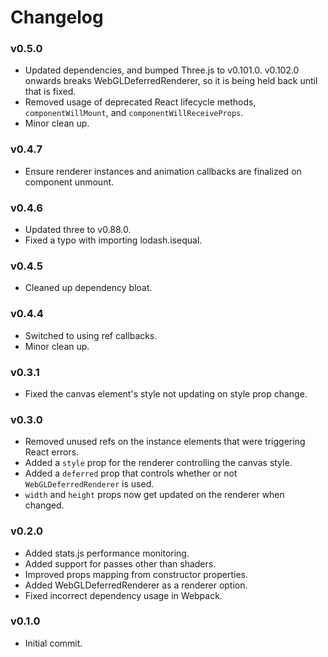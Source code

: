 # Changelog

### v0.5.0

 * Updated dependencies, and bumped Three.js to v0.101.0. v0.102.0 onwards breaks WebGLDeferredRenderer, so it is being held back until that is fixed.
 * Removed usage of deprecated React lifecycle methods, `componentWillMount`, and `componentWillReceiveProps`.
 * Minor clean up.

### v0.4.7

 * Ensure renderer instances and animation callbacks are finalized on component unmount.

### v0.4.6

 * Updated three to v0.88.0.
 * Fixed a typo with importing lodash.isequal.

### v0.4.5

 * Cleaned up dependency bloat.

### v0.4.4

 * Switched to using ref callbacks.
 * Minor clean up.

### v0.3.1

 * Fixed the canvas element's style not updating on style prop change.

### v0.3.0

 * Removed unused refs on the instance elements that were triggering React errors.
 * Added a ```style``` prop for the renderer controlling the canvas style.
 * Added a ```deferred``` prop that controls whether or not ```WebGLDeferredRenderer``` is used.
 * ```width``` and ```height``` props now get updated on the renderer when changed.

### v0.2.0

 * Added stats.js performance monitoring.
 * Added support for passes other than shaders.
 * Improved props mapping from constructor properties.
 * Added WebGLDeferredRenderer as a renderer option.
 * Fixed incorrect dependency usage in Webpack.

### v0.1.0

 * Initial commit.
